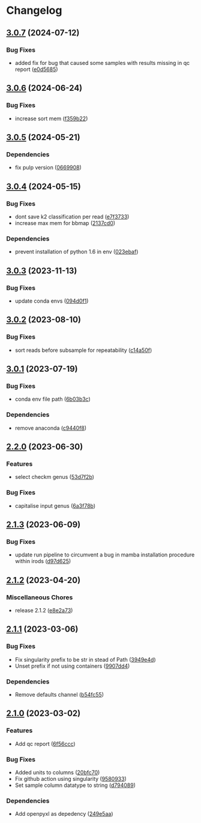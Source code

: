 # Changelog

## [3.0.7](https://github.com/RIVM-bioinformatics/juno-assembly/compare/v3.0.6...v3.0.7) (2024-07-12)


### Bug Fixes

* added fix for bug that caused some samples with results missing in qc report ([e0d5685](https://github.com/RIVM-bioinformatics/juno-assembly/commit/e0d568550757ab859611ed1927ae03dca3c817a3))

## [3.0.6](https://github.com/RIVM-bioinformatics/juno-assembly/compare/v3.0.5...v3.0.6) (2024-06-24)


### Bug Fixes

* increase sort mem ([f359b22](https://github.com/RIVM-bioinformatics/juno-assembly/commit/f359b228ca7394f41011cb85d21f64bcda5d797d))

## [3.0.5](https://github.com/RIVM-bioinformatics/juno-assembly/compare/v3.0.4...v3.0.5) (2024-05-21)


### Dependencies

* fix pulp version ([0669908](https://github.com/RIVM-bioinformatics/juno-assembly/commit/066990861d48e0ec511361aa1924eb1201747c0a))

## [3.0.4](https://github.com/RIVM-bioinformatics/juno-assembly/compare/v3.0.3...v3.0.4) (2024-05-15)


### Bug Fixes

* dont save k2 classification per read ([e7f3733](https://github.com/RIVM-bioinformatics/juno-assembly/commit/e7f373388b55c9e0026c35e80afcac9abcdee751))
* increase max mem for bbmap ([2137cd0](https://github.com/RIVM-bioinformatics/juno-assembly/commit/2137cd0eccb2fc7a09a1d90f594b5004c3c98d67))


### Dependencies

* prevent installation of python 1.6 in env ([023ebaf](https://github.com/RIVM-bioinformatics/juno-assembly/commit/023ebaf9988624ac10dc47e540b8bb44aa134455))

## [3.0.3](https://github.com/RIVM-bioinformatics/juno-assembly/compare/v3.0.2...v3.0.3) (2023-11-13)


### Bug Fixes

* update conda envs ([094d0f1](https://github.com/RIVM-bioinformatics/juno-assembly/commit/094d0f17329d20ee8991d6d235bdc77508961c10))

## [3.0.2](https://github.com/RIVM-bioinformatics/juno-assembly/compare/v3.0.1...v3.0.2) (2023-08-10)


### Bug Fixes

* sort reads before subsample for repeatability ([c14a50f](https://github.com/RIVM-bioinformatics/juno-assembly/commit/c14a50f3d286bc3f2e4410ba3208b96337cc8211))

## [3.0.1](https://github.com/RIVM-bioinformatics/juno-assembly/compare/v3.0.0...v3.0.1) (2023-07-19)


### Bug Fixes

* conda env file path ([6b03b3c](https://github.com/RIVM-bioinformatics/juno-assembly/commit/6b03b3c39c1a3a6c0283a9cc5dd11133a98db1d1))


### Dependencies

* remove anaconda ([c9440f8](https://github.com/RIVM-bioinformatics/juno-assembly/commit/c9440f8de666bd88ac9e89b41c002b20a2462561))

## [2.2.0](https://github.com/RIVM-bioinformatics/juno-assembly/compare/v2.1.3...v2.2.0) (2023-06-30)


### Features

* select checkm genus ([53d7f2b](https://github.com/RIVM-bioinformatics/juno-assembly/commit/53d7f2b257e9da013b83567ecfff747b5805ccd2))


### Bug Fixes

* capitalise input genus ([6a3f78b](https://github.com/RIVM-bioinformatics/juno-assembly/commit/6a3f78b651e950a2a7bd9af7c6ffcca6670e0a96))

## [2.1.3](https://github.com/RIVM-bioinformatics/juno-assembly/compare/v2.1.2...v2.1.3) (2023-06-09)


### Bug Fixes

* update run pipeline to circumvent a bug in mamba installation procedure within irods ([d97d625](https://github.com/RIVM-bioinformatics/juno-assembly/commit/d97d625eca859ebe734df9e1c85a5e244b3b2804))

## [2.1.2](https://github.com/RIVM-bioinformatics/juno-assembly/compare/v2.1.1...v2.1.2) (2023-04-20)


### Miscellaneous Chores

* release 2.1.2 ([e8e2a73](https://github.com/RIVM-bioinformatics/juno-assembly/commit/e8e2a73b86f8dbd2b7736e68f71c820e0bf9f2e6))

## [2.1.1](https://github.com/RIVM-bioinformatics/juno-assembly/compare/v2.1.0...v2.1.1) (2023-03-06)


### Bug Fixes

* Fix singularity prefix to be str in stead of Path ([3949e4d](https://github.com/RIVM-bioinformatics/juno-assembly/commit/3949e4d28a9a8d5a8f6c1130c0b750f24a4cae52))
* Unset prefix if not using containers ([9907dd4](https://github.com/RIVM-bioinformatics/juno-assembly/commit/9907dd460e377b39911ed4b89061ba1eea67634e))


### Dependencies

* Remove defaults channel ([b54fc55](https://github.com/RIVM-bioinformatics/juno-assembly/commit/b54fc555730825adac2040f2f83c3eeba110c5e7))

## [2.1.0](https://github.com/RIVM-bioinformatics/juno-assembly/compare/v2.0.8...v2.1.0) (2023-03-02)


### Features

* Add qc report ([6f56ccc](https://github.com/RIVM-bioinformatics/juno-assembly/commit/6f56cccefcd2f287bc501bbd99208edb00783359))


### Bug Fixes

* Added units to columns ([20bfc70](https://github.com/RIVM-bioinformatics/juno-assembly/commit/20bfc70df191f773804c2bfcbe681d133580b740))
* Fix github action using singularity ([9580933](https://github.com/RIVM-bioinformatics/juno-assembly/commit/9580933cda27216ede7b62e41236d4931d003fee))
* Set sample column datatype to string ([d794089](https://github.com/RIVM-bioinformatics/juno-assembly/commit/d7940898d27753fdb33d23bc305a91ba7efd1824))


### Dependencies

* Add openpyxl as depedency ([249e5aa](https://github.com/RIVM-bioinformatics/juno-assembly/commit/249e5aa63bc4a6c9f4c30f885a89512af5749a2e))
